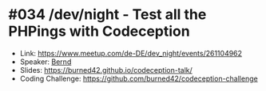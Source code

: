 # #034 /dev/night - Test all the PHPings with Codeception

* Link: https://www.meetup.com/de-DE/dev_night/events/261104962
* Speaker: [Bernd](https://twitter.com/burned42)
* Slides: https://burned42.github.io/codeception-talk/
* Coding Challenge: https://github.com/burned42/codeception-challenge
